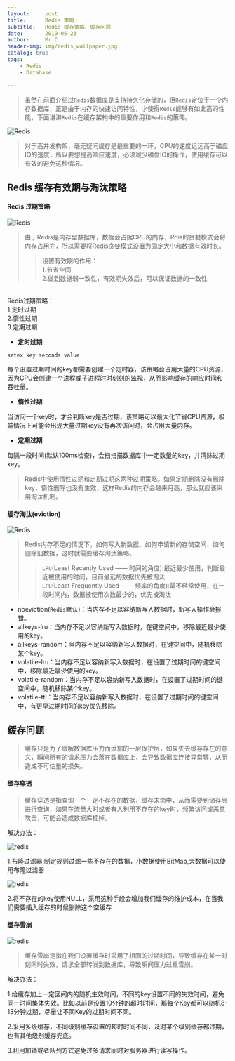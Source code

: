 ```yaml
---
layout:     post
title:      Redis 策略
subtitle:   Redis 缓存策略、缓存问题
date:       2019-06-23
author:     Mr.C
header-img: img/redis_wallpaper.jpg
catalog: true
tags:
    - Redis
    - Database

---
```


> 虽然在前面介绍过`Redis`数据库是支持持久化存储的，但`Redis`定位于一个内存数据库，正是由于内存的快速访问特性，才使得`Redis`能够有如此高的性能，下面讲讲`Redis`在缓存架构中的重要作用和`Redis`的策略。

![Redis](http://www.c-blogs.cn/img/redis_cache.png)

> 对于高并发构架，毫无疑问缓存是最重要的一环，CPU的速度远远高于磁盘 IO的速度，所以要想提高响应速度，必须减少磁盘IO的操作，使用缓存可以有效的避免这种情况。

## Redis 缓存有效期与淘汰策略

#### Redis 过期策略

![Redis](http://www.c-blogs.cn/img/redis_1.png)

> 由于Redis是内存型数据库，数据会占据CPU的内存，Rdis的贪婪模式会将内存占用完，所以需要将Redis贪婪模式设置为固定大小和数据有效时长。
>> 设置有效期的作用： <br> 
1.节省空间 <br> 
2.做到数据弱一致性，有效期失效后，可以保证数据的一致性 <br> 
 <br> 
Redis过期策略： <br> 
1.定时过期 <br> 
2.惰性过期 <br> 
3.定期过期 <br> 

- **定时过期**

~~~redis
setex key seconds value
~~~

每个设置过期时间的key都需要创建一个定时器，该策略会占用大量的CPU资源，因为CPU会创建一个进程或子进程时时刻刻的监视，从而影响缓存的响应时间和吞吐量。

- **惰性过期**

当访问一个key时，才会判断key是否过期，该策略可以最大化节省CPU资源，极端情况下可能会出现大量过期key没有再次访问时，会占用大量内存。

- **定期过期**

每隔一段时间(默认100ms检查)，会扫扫描数据库中一定数量的key，并清除过期key。

> Redis中使用惰性过期和定期过期这两种过期策略。如果定期删除没有删除key，惰性删除也没有生效，这样Redis的内存会越来月高，那么就应该采用淘汰机制。

#### 缓存淘汰(eviction)

![Redis](http://www.c-blogs.cn/img/redis_2.png)

>  Redis内存不足的情况下，如何写入新数据、如何申请新的存储空间、如何删除旧数据，这时就需要缓存淘汰策略。
>> `LRU`(Least Recently Used —— 时间的角度):最近最少使用，判断最近被使用的时间，目前最远的数据优先被淘汰 <br> 
`LFU`(Least Frequently Used —— 频率的角度):最不经常使用，在一段时间内，数据被使用次数最少的，优先被淘汰

- noeviction(`Redis`默认)：当内存不足以容纳新写入数据时，新写入操作会报错。
- allkeys-lru：当内存不足以容纳新写入数据时，在键空间中，移除最近最少使用的key。
- allkeys-random：当内存不足以容纳新写入数据时，在键空间中，随机移除某个key。
- volatile-lru：当内存不足以容纳新写入数据时，在设置了过期时间的键空间中，移除最近最少使用的key。
- volatile-random：当内存不足以容纳新写入数据时，在设置了过期时间的键空间中，随机移除某个key。
- volatile-ttl：当内存不足以容纳新写入数据时，在设置了过期时间的键空间中，有更早过期时间的key优先移除。

## 缓存问题

> 缓存只是为了缓解数据库压力而添加的一层保护层，如果失去缓存存在的意义，瞬间所有的请求压力会落在数据库上，会导致数据库连接异常等，从而造成不可估量的损失。

#### 缓存穿透

>  缓存穿透是指查询一个一定不存在的数据，缓存未命中，从而需要到储存层进行查询，如果在流量大时或者有人利用不存在的key时，频繁访问或恶意攻击，可能会造成数据库挂掉。

解决办法：

![redis](http://www.c-blogs.cn/img/redis_bulong.png)

1.布隆过滤器:制定规则过滤一些不存在的数据，小数据使用BitMap,大数据可以使用布隆过滤器

![redis](http://www.c-blogs.cn/img/redis_null.png)

2.将不存在的key使用NULL，采用这种手段会增加我们缓存的维护成本，在当我们需要插入缓存的时候删除这个空缓存


#### 缓存雪崩

![redis](http://www.c-blogs.cn/img/redis_3.jpg)

> 缓存雪崩是指在我们设置缓存时采用了相同的过期时间，导致缓存在某一时刻同时失效，请求全部转发到数据库，导致瞬间压力过重雪崩。

解决办法：

1.给缓存加上一定区间内的随机生效时间，不同的key设置不同的失效时间，避免同一时间集体失效。比如以前是设置10分钟的超时时间，那每个Key都可以随机8-13分钟过期，尽量让不同Key的过期时间不同。

2.采用多级缓存，不同级别缓存设置的超时时间不同，及时某个级别缓存都过期，也有其他级别缓存兜底。

3.利用加锁或者队列方式避免过多请求同时对服务器进行读写操作。

